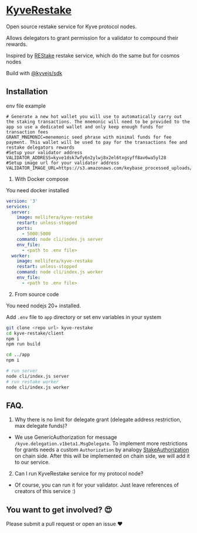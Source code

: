 # [KyveRestake](https://kyve-restake.mellifera.network)

Open source restake service for Kyve protocol nodes. 

Allows delegators to grant permission for a validator to compound their rewards.

Inspired by [REStake](https://github.com/eco-stake/restake) restake service, which do the same but for cosmos nodes

Build with [@kyvejs/sdk](https://github.com/KYVENetwork/kyvejs/tree/main/common/sdk)

## Installation
env file example
```env
# Generate a new hot wallet you will use to automatically carry out the staking transactions. The mnemonic will need to be provided to the app so use a dedicated wallet and only keep enough funds for transaction fees
GRANT_MNEMONIC=menemonic seed phrase with minimal funds for fee payment. This wallet will be used to pay for the transactions fee and restake delegators rewards
#Setup your validator address 
VALIDATOR_ADDRESS=kyve1dsk7wfy6n2ylwj8x2el6txgsyff8av6wa5yl28
#Setup image url for your validator address
VALIDATOR_IMAGE_URL=https://s3.amazonaws.com/keybase_processed_uploads/e86fec4890dc435ba14cb684ab658e05_360_360.jpg

```
1. With Docker compose

You need docker installed 
```yaml
version: '3'
services:
  server:
    image: mellifera/kyve-restake
    restart: unless-stopped  
    ports:
      - 5000:5000
    command: node cli/index.js server 
    env_file:
      - <path to .env file>
  worker:
    image: mellifera/kyve-restake
    restart: unless-stopped  
    command: node cli/index.js worker 
    env_file:
      - <path to .env file>
```
2. From source code

You need nodejs 20+ installed.

Add `.env` file to `app` directory or set env variables in your system

```bash
git clone <repo url> kyve-restake
cd kyve-restake/client
npm i 
npm run build 

cd ../app
npm i

# run server 
node cli/index.js server
# run restake worker
node cli/index.js worker
```

## FAQ. 
 1. Why there is no limit for delegate grant (delegate address restriction, max delegate funds)?

  - We use GenericAuthorization for message `/kyve.delegation.v1beta1.MsgDelegate`. To implement more restrictions for grants needs a custom `Authorization` by analogy [StakeAuthorization](https://docs.cosmos.network/main/modules/authz#stakeauthorization) on chain side.
    After this will be implemented on chain side, we will add it to our service.

 2. Can I run KyveRestake service for my protocol node? 

  - Of course, you can run it for your validator. Just leave references of creators of this service :)


## You want to get involved? 😍

Please submit a pull request or open an issue ❤️
